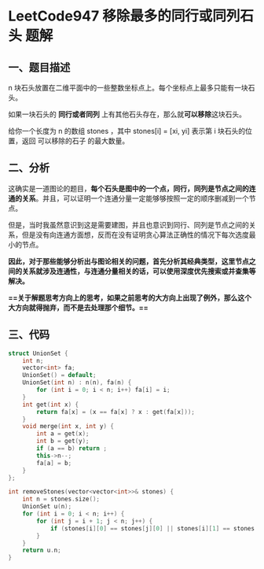 # LeetCode947 移除最多的同行或同列石头 题解

## 一、题目描述

n 块石头放置在二维平面中的一些整数坐标点上。每个坐标点上最多只能有一块石头。

如果一块石头的 **同行或者同列** 上有其他石头存在，那么就**可以移除**这块石头。

给你一个长度为 n 的数组 stones ，其中 stones[i] = [xi, yi] 表示第 i 块石头的位置，返回 可以移除的石子 的最大数量。



## 二、分析

这确实是一道图论的题目，**每个石头是图中的一个点，同行，同列是节点之间的连通的关系**。并且，可以证明一个连通分量一定能够够按照一定的顺序删减到一个节点。

但是，当时我虽然意识到这是需要建图，并且也意识到同行、同列是节点之间的关系，但是没有向连通方面想，反而在没有证明贪心算法正确性的情况下每次选度最小的节点。

**因此，对于那些能够分析出与图论相关的问题，首先分析其经典类型，这里节点之间的关系就涉及连通性，与连通分量相关的话，可以使用深度优先搜索或并查集等解决。**

**==关于解题思考方向上的思考，如果之前思考的大方向上出现了例外，那么这个大方向就得抛弃，而不是去处理那个细节。==**



## 三、代码

```c++
struct UnionSet {
    int n;
    vector<int> fa;
    UnionSet() = default;
    UnionSet(int n) : n(n), fa(n) {
        for (int i = 0; i < n; i++) fa[i] = i;
    }
    int get(int x) {
        return fa[x] = (x == fa[x] ? x : get(fa[x]));
    }
    void merge(int x, int y) {
        int a = get(x);
        int b = get(y);
        if (a == b) return ;
        this->n--;
        fa[a] = b;
    }
};

int removeStones(vector<vector<int>>& stones) {
    int n = stones.size();
    UnionSet u(n);
    for (int i = 0; i < n; i++) {
        for (int j = i + 1; j < n; j++) {
            if (stones[i][0] == stones[j][0] || stones[i][1] == stones[j][1]) u.merge(i, j);
        }
    }
    return u.n;
}
```

